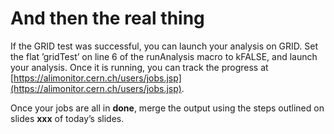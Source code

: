 # And then the real thing

If the GRID test was successful, you can launch your analysis on GRID. Set the flat ’gridTest’ on line 6 of the runAnalysis macro to kFALSE, and launch your analysis. Once it is running, you can track the progress at [https://alimonitor.cern.ch/users/jobs.jsp](https://alimonitor.cern.ch/users/jobs.jsp).

Once your jobs are all in **done**, merge the output using the steps outlined on slides **xxx** of today’s slides.